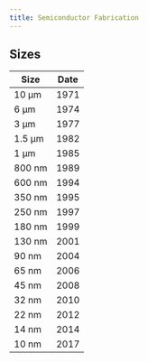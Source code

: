 ```yaml
---
title: Semiconductor Fabrication
---
```


## Sizes

| Size | Date |
|------|-----|
| 10 µm | 1971 |
| 6 µm | 1974 |
| 3 µm | 1977 |
| 1.5 µm | 1982 |
| 1 µm | 1985 |
| 800 nm | 1989 |
| 600 nm | 1994 |
| 350 nm | 1995 |
| 250 nm | 1997 |
| 180 nm | 1999 |
| 130 nm | 2001 |
| 90 nm | 2004 |
| 65 nm | 2006 |
| 45 nm | 2008 |
| 32 nm | 2010 |
| 22 nm | 2012 |
| 14 nm | 2014 |
| 10 nm | 2017 |


